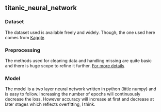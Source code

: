 ## titanic_neural_network
### Dataset
The dataset used is available freely and widely. Though, the one used here comes from [Kaggle](https://www.kaggle.com/c/titanic/data).

### Preprocessing
The methods used for cleaning data and handling missing are quite basic and there is huge scope to refine it further. [For more details](https://www.kaggle.com/c/titanic/discussion).

### Model
The model is a two layer neural network written in python (little numpy) and is easy to follow. Increasing the number of epochs will continuously decrease the loss. However accuracy will increase at first and decrease at later stages which reflects overfitting, I think.
